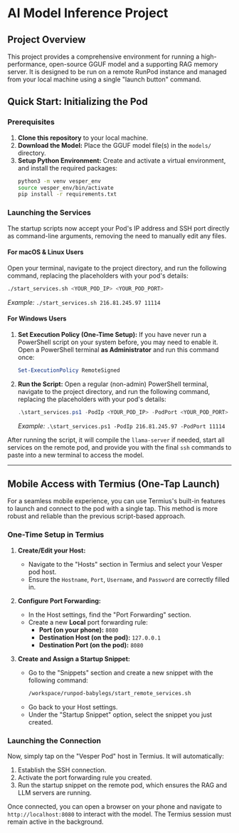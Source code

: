 # AI Model Inference Project

## Project Overview

This project provides a comprehensive environment for running a high-performance, open-source GGUF model and a supporting RAG memory server. It is designed to be run on a remote RunPod instance and managed from your local machine using a single "launch button" command.

## Quick Start: Initializing the Pod

### Prerequisites

1.  **Clone this repository** to your local machine.
2.  **Download the Model:** Place the GGUF model file(s) in the `models/` directory.
3.  **Setup Python Environment:** Create and activate a virtual environment, and install the required packages:
    ```bash
    python3 -m venv vesper_env
    source vesper_env/bin/activate
    pip install -r requirements.txt
    ```

### Launching the Services

The startup scripts now accept your Pod's IP address and SSH port directly as command-line arguments, removing the need to manually edit any files.

#### For macOS & Linux Users

Open your terminal, navigate to the project directory, and run the following command, replacing the placeholders with your pod's details:

```bash
./start_services.sh <YOUR_POD_IP> <YOUR_POD_PORT>
```
*Example:* `./start_services.sh 216.81.245.97 11114`

#### For Windows Users

1.  **Set Execution Policy (One-Time Setup):** If you have never run a PowerShell script on your system before, you may need to enable it. Open a PowerShell terminal **as Administrator** and run this command once:
    ```powershell
    Set-ExecutionPolicy RemoteSigned
    ```
2.  **Run the Script:** Open a regular (non-admin) PowerShell terminal, navigate to the project directory, and run the following command, replacing the placeholders with your pod's details:
    ```powershell
    .\start_services.ps1 -PodIp <YOUR_POD_IP> -PodPort <YOUR_POD_PORT>
    ```
    *Example:* `.\start_services.ps1 -PodIp 216.81.245.97 -PodPort 11114`

After running the script, it will compile the `llama-server` if needed, start all services on the remote pod, and provide you with the final `ssh` commands to paste into a new terminal to access the model.

---

## Mobile Access with Termius (One-Tap Launch)

For a seamless mobile experience, you can use Termius's built-in features to launch and connect to the pod with a single tap. This method is more robust and reliable than the previous script-based approach.

### One-Time Setup in Termius

1.  **Create/Edit your Host:**
    *   Navigate to the "Hosts" section in Termius and select your Vesper pod host.
    *   Ensure the `Hostname`, `Port`, `Username`, and `Password` are correctly filled in.

2.  **Configure Port Forwarding:**
    *   In the Host settings, find the "Port Forwarding" section.
    *   Create a new **Local** port forwarding rule:
        *   **Port (on your phone):** `8080`
        *   **Destination Host (on the pod):** `127.0.0.1`
        *   **Destination Port (on the pod):** `8080`

3.  **Create and Assign a Startup Snippet:**
    *   Go to the "Snippets" section and create a new snippet with the following command:
        ```bash
        /workspace/runpod-babylegs/start_remote_services.sh
        ```
    *   Go back to your Host settings.
    *   Under the "Startup Snippet" option, select the snippet you just created.

### Launching the Connection

Now, simply tap on the "Vesper Pod" host in Termius. It will automatically:
1.  Establish the SSH connection.
2.  Activate the port forwarding rule you created.
3.  Run the startup snippet on the remote pod, which ensures the RAG and LLM servers are running.

Once connected, you can open a browser on your phone and navigate to `http://localhost:8080` to interact with the model. The Termius session must remain active in the background.
